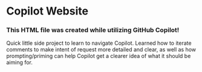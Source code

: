 # Copilot Website

### This HTML file was created while utilizing GitHub Copilot!

Quick little side project to learn to navigate Copilot. Learned how to iterate comments to make intent of request more detailed and clear, as well as how prompting/priming can help Copilot get a clearer idea of what it should be aiming for.
